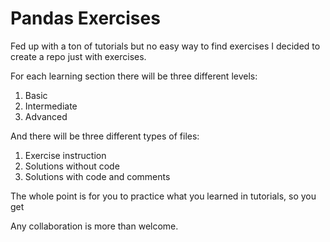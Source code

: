 # Pandas Exercises

Fed up with a ton of tutorials but no easy way to find exercises I decided to create a repo just with exercises.

For each learning section there will be three different levels:
1. Basic
2. Intermediate
3. Advanced

And there will be three different types of files:
1. Exercise instruction
2. Solutions without code
3. Solutions with code and comments

The whole point is for you to practice what you learned in tutorials, so you get 

Any collaboration is more than welcome.

